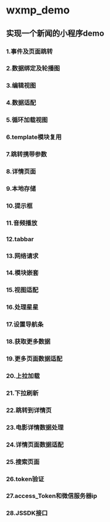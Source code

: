 # wxmp_demo

## 实现一个新闻的小程序demo
### 1.事件及页面跳转
### 2.数据绑定及轮播图
### 3.编辑视图
### 4.数据适配
### 5.循环加载视图
### 6.template模块复用
### 7.跳转携带参数
### 8.详情页面
### 9.本地存储
### 10.提示框
### 11.音频播放
### 12.tabbar
### 13.网络请求
### 14.模块嵌套
### 15.视图适配
### 16.处理星星
### 17.设置导航条
### 18.获取更多数据
### 19.更多页面数据适配
### 20.上拉加载
### 21.下拉刷新
### 22.跳转到详情页
### 23.电影详情数据处理
### 24.详情页面数据适配
### 25.搜索页面
### 26.token验证
### 27.access_Token和微信服务器ip
### 28.JSSDK接口